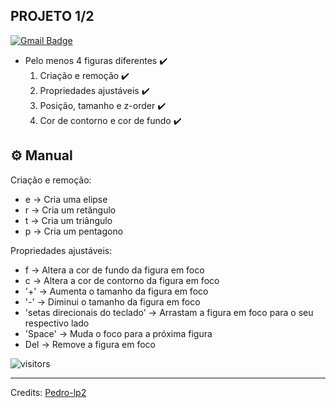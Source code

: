 <h2> PROJETO 1/2 </h2>
 
[![Gmail Badge](https://img.shields.io/badge/-ph2012mu@gmail.com-c14438?style=flat-square&logo=Gmail&logoColor=white&link=mailto:mailharshkhatri@gmail.com)](mailto:ph2012mu@gmail.com)

- Pelo menos 4 figuras diferentes ✔️
    1. Criação e remoção ✔️
    2. Propriedades ajustáveis ✔️
    3. Posição, tamanho e z-order ✔️
    4. Cor de contorno e cor de fundo ✔️


## ⚙️ Manual
Criação e remoção:

- e → Cria uma elipse
- r → Cria um retângulo
- t → Cria um triângulo
- p → Cria um pentagono

Propriedades ajustáveis:

- f → Altera a cor de fundo da figura em foco
- c → Altera a cor de contorno da figura em foco
- '+' → Aumenta o tamanho da figura em foco
- '-' → Diminui o tamanho da figura em foco
- 'setas direcionais do teclado' → Arrastam a figura em foco para o seu respectivo lado
- 'Space' → Muda o foco para a próxima figura
- Del → Remove a figura em foco

![visitors](https://visitor-badge.glitch.me/badge?page_id=pedro-lp2.pedro-lp2)

-----
Credits: [Pedro-lp2](https://github.com/pedro-lp2)
